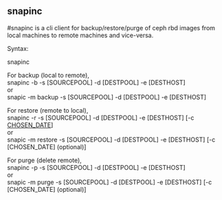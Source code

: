 ## snapinc


#snapinc is a cli client for backup/restore/purge of ceph rbd images from local machines to remote machines and vice-versa.

Syntax: 

snapinc <options>

For backup (local to remote),  
  snapinc -b -s [SOURCEPOOL] -d [DESTPOOL] -e [DESTHOST]  
  or  
  snapic -m backup -s [SOURCEPOOL] -d [DESTPOOL] -e [DESTHOST]  
         
For restore (remote to local),  
  snapinc -r -s [SOURCEPOOL] -d [DESTPOOL] -e [DESTHOST] [-c [CHOSEN_DATE](optional)]  
  or  
  snapic -m restore -s [SOURCEPOOL] -d [DESTPOOL] -e [DESTHOST] [-c [CHOSEN_DATE] (optional)]  
         
For purge (delete remote),  
  snapinc -p -s [SOURCEPOOL] -d [DESTPOOL] -e [DESTHOST]  
  or  
  snapic -m purge -s [SOURCEPOOL] -d [DESTPOOL] -e [DESTHOST] [-c [CHOSEN_DATE] (optional)]  
         